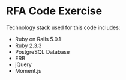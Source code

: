# RFA Code Exercise

Technology stack used for this code includes:
* Ruby on Rails 5.0.1
* Ruby 2.3.3
* PostgreSQL Database
* ERB
* jQuery
* Moment.js
